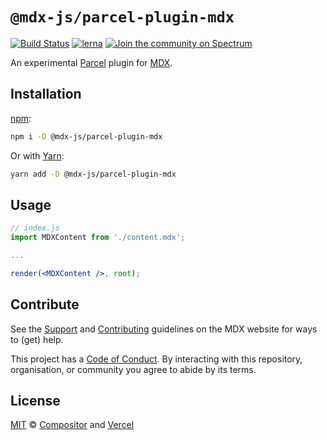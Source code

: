 # `@mdx-js/parcel-plugin-mdx`

[![Build Status][build-badge]][build]
[![lerna][lerna-badge]][lerna]
[![Join the community on Spectrum][spectrum-badge]][spectrum]

An experimental [Parcel][] plugin for [MDX][].

## Installation

[npm][]:

```sh
npm i -D @mdx-js/parcel-plugin-mdx
```

Or with [Yarn][]:

```sh
yarn add -D @mdx-js/parcel-plugin-mdx
```

## Usage

```jsx
// index.js
import MDXContent from './content.mdx';

...

render(<MDXContent />, root);
```

## Contribute

See the [Support][] and [Contributing][] guidelines on the MDX website for ways
to (get) help.

This project has a [Code of Conduct][coc].
By interacting with this repository, organisation, or community you agree to
abide by its terms.

## License

[MIT][] © [Compositor][] and [Vercel][]

[build]: https://travis-ci.com/mdx-js/mdx
[build-badge]: https://travis-ci.com/mdx-js/mdx.svg?branch=master
[lerna]: https://lernajs.io/
[lerna-badge]: https://img.shields.io/badge/maintained%20with-lerna-cc00ff.svg
[spectrum]: https://spectrum.chat/mdx
[spectrum-badge]: https://withspectrum.github.io/badge/badge.svg
[contributing]: https://mdxjs.com/contributing
[support]: https://mdxjs.com/support
[coc]: https://github.com/mdx-js/.github/blob/master/code-of-conduct.md
[mit]: https://github.com/mdx-js/mdx/blob/master/license
[compositor]: https://compositor.io
[vercel]: https://vercel.com
[mdx]: https://github.com/mdx-js/mdx
[parcel]: https://parceljs.org
[npm]: https://docs.npmjs.com/cli/install
[yarn]: https://yarnpkg.com/lang/en/docs/cli/install/
